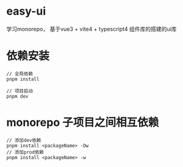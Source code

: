 # easy-ui
学习monorepo， 基于vue3 + vite4 + typescript4 组件库的搭建的ui库

# 依赖安装
```
// 全局依赖
pnpm install

// 项目启动
pnpm dev
```

# monorepo 子项目之间相互依赖
```
// 添加dev依赖
pnpm install <packageName> -Dw
// 添加prod依赖
pnpm install <packageName> -w
```

